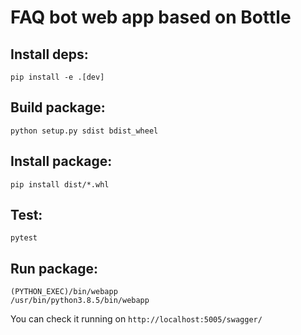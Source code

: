 FAQ bot web app based on Bottle
=========================================

Install deps:
----------
```shell script
pip install -e .[dev]
```


Build package:
----
```shell script
python setup.py sdist bdist_wheel
```

Install package:
----

```shell script
pip install dist/*.whl
```

Test:
-----
```shell script
pytest
```

Run package:
----

```shell script
(PYTHON_EXEC)/bin/webapp
/usr/bin/python3.8.5/bin/webapp
```

You can check it running on `http://localhost:5005/swagger/`
